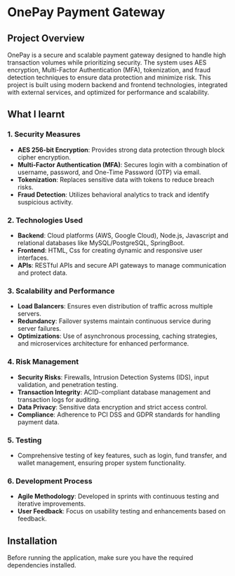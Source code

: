 # OnePay Payment Gateway

## Project Overview
OnePay is a secure and scalable payment gateway designed to handle high transaction volumes while prioritizing security. The system uses AES encryption, Multi-Factor Authentication (MFA), tokenization, and fraud detection techniques to ensure data protection and minimize risk. This project is built using modern backend and frontend technologies, integrated with external services, and optimized for performance and scalability.

## What I learnt

### 1. **Security Measures**
   - **AES 256-bit Encryption**: Provides strong data protection through block cipher encryption.
   - **Multi-Factor Authentication (MFA)**: Secures login with a combination of username, password, and One-Time Password (OTP) via email.
   - **Tokenization**: Replaces sensitive data with tokens to reduce breach risks.
   - **Fraud Detection**: Utilizes behavioral analytics to track and identify suspicious activity.

### 2. **Technologies Used**
   - **Backend**: Cloud platforms (AWS, Google Cloud), Node.js, Javascript and relational databases like MySQL/PostgreSQL, SpringBoot.
   - **Frontend**: HTML, Css for creating dynamic and responsive user interfaces.
   - **APIs**: RESTful APIs and secure API gateways to manage communication and protect data.

### 3. **Scalability and Performance**
   - **Load Balancers**: Ensures even distribution of traffic across multiple servers.
   - **Redundancy**: Failover systems maintain continuous service during server failures.
   - **Optimizations**: Use of asynchronous processing, caching strategies, and microservices architecture for enhanced performance.

### 4. **Risk Management**
   - **Security Risks**: Firewalls, Intrusion Detection Systems (IDS), input validation, and penetration testing.
   - **Transaction Integrity**: ACID-compliant database management and transaction logs for auditing.
   - **Data Privacy**: Sensitive data encryption and strict access control.
   - **Compliance**: Adherence to PCI DSS and GDPR standards for handling payment data.

### 5. **Testing**
   - Comprehensive testing of key features, such as login, fund transfer, and wallet management, ensuring proper system functionality.

### 6. **Development Process**
   - **Agile Methodology**: Developed in sprints with continuous testing and iterative improvements.
   - **User Feedback**: Focus on usability testing and enhancements based on feedback.

## Installation

Before running the application, make sure you have the required dependencies installed. 
